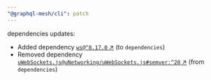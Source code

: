 ```yaml
---
"@graphql-mesh/cli": patch
---
```

dependencies updates:
  - Added dependency [`ws@^8.17.0` ↗︎](https://www.npmjs.com/package/ws/v/8.17.0) (to `dependencies`)
  - Removed dependency [`uWebSockets.js@uNetworking/uWebSockets.js#semver:^20` ↗︎](https://www.npmjs.com/package/uWebSockets.js/v/20.0.0) (from `dependencies`)
